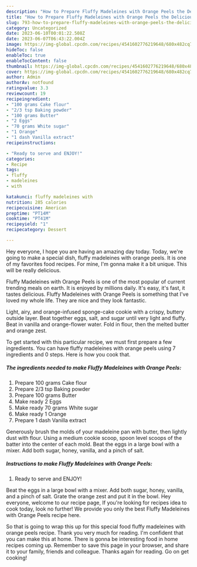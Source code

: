 ```yaml
---
description: "How to Prepare Fluffy Madeleines with Orange Peels the Delicious"
title: "How to Prepare Fluffy Madeleines with Orange Peels the Delicious"
slug: 793-how-to-prepare-fluffy-madeleines-with-orange-peels-the-delicious
category: Uncategorized
date: 2023-06-10T00:01:22.508Z
date: 2023-06-07T06:43:22.004Z
image: https://img-global.cpcdn.com/recipes/4541602776219648/680x482cq70/fluffy-madeleines-with-orange-peels-recipe-main-photo.jpg
hideToc: false
enableToc: true
enableTocContent: false
thumbnail: https://img-global.cpcdn.com/recipes/4541602776219648/680x482cq70/fluffy-madeleines-with-orange-peels-recipe-main-photo.jpg
cover: https://img-global.cpcdn.com/recipes/4541602776219648/680x482cq70/fluffy-madeleines-with-orange-peels-recipe-main-photo.jpg
author: Admin
authorAv: notfound
ratingvalue: 3.3
reviewcount: 19
recipeingredient:
- "100 grams Cake flour"
- "2/3 tsp Baking powder"
- "100 grams Butter"
- "2 Eggs"
- "70 grams White sugar"
- "1 Orange"
- "1 dash Vanilla extract"
recipeinstructions:

- "Ready to serve and ENJOY!"
categories:
- Recipe
tags:
- fluffy
- madeleines
- with

katakunci: fluffy madeleines with 
nutrition: 285 calories
recipecuisine: American
preptime: "PT14M"
cooktime: "PT41M"
recipeyield: "1"
recipecategory: Dessert

---
```



Hey everyone, I hope you are having an amazing day today. Today, we're going to make a special dish, fluffy madeleines with orange peels. It is one of my favorites food recipes. For mine, I'm gonna make it a bit unique. This will be really delicious.

Fluffy Madeleines with Orange Peels is one of the most popular of current trending meals on earth. It is enjoyed by millions daily. It's easy, it's fast, it tastes delicious. Fluffy Madeleines with Orange Peels is something that I've loved my whole life. They are nice and they look fantastic.

Light, airy, and orange-infused sponge-cake cookie with a crispy, buttery outside layer. Beat together eggs, salt, and sugar until very light and fluffy. Beat in vanilla and orange-flower water. Fold in flour, then the melted butter and orange zest.


To get started with this particular recipe, we must first prepare a few ingredients. You can have fluffy madeleines with orange peels using 7 ingredients and 0 steps. Here is how you cook that.

<!--inarticleads1-->

##### The ingredients needed to make Fluffy Madeleines with Orange Peels:

1. Prepare 100 grams Cake flour
1. Prepare 2/3 tsp Baking powder
1. Prepare 100 grams Butter
1. Make ready 2 Eggs
1. Make ready 70 grams White sugar
1. Make ready 1 Orange
1. Prepare 1 dash Vanilla extract


Generously brush the molds of your madeleine pan with butter, then lightly dust with flour. Using a medium cookie scoop, spoon level scoops of the batter into the center of each mold. Beat the eggs in a large bowl with a mixer. Add both sugar, honey, vanilla, and a pinch of salt. 

<!--inarticleads2-->

##### Instructions to make Fluffy Madeleines with Orange Peels:


1. Ready to serve and ENJOY!

Beat the eggs in a large bowl with a mixer. Add both sugar, honey, vanilla, and a pinch of salt. Grate the orange zest and put it in the bowl. Hey everyone, welcome to our recipe page, If you&#39;re looking for recipes idea to cook today, look no further! We provide you only the best Fluffy Madeleines with Orange Peels recipe here. 

So that is going to wrap this up for this special food fluffy madeleines with orange peels recipe. Thank you very much for reading. I'm confident that you can make this at home. There is gonna be interesting food in home recipes coming up. Remember to save this page in your browser, and share it to your family, friends and colleague. Thanks again for reading. Go on get cooking!
